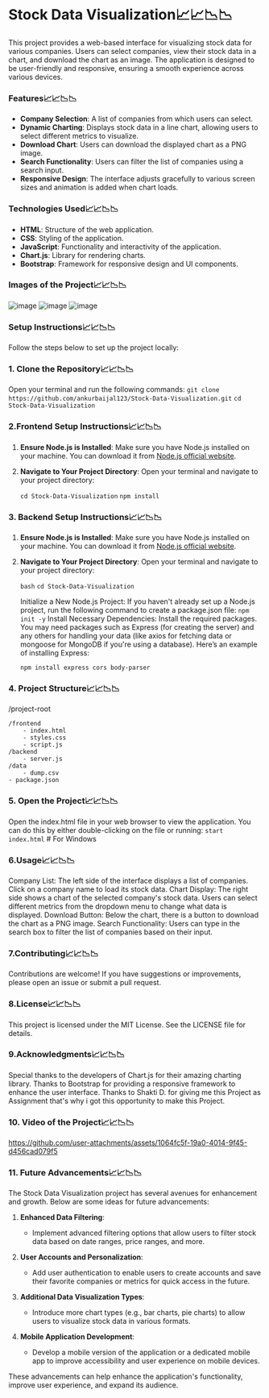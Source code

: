 # Stock Data Visualization📈📈📉📉
This project provides a web-based interface for visualizing stock data for various companies. Users can select companies, view their stock data in a chart, and download the chart as an image. The application is designed to be user-friendly and responsive, ensuring a smooth experience across various devices.


### Features📈📈📉📉

- **Company Selection**: A list of companies from which users can select.
- **Dynamic Charting**: Displays stock data in a line chart, allowing users to select different metrics to visualize.
- **Download Chart**: Users can download the displayed chart as a PNG image.
- **Search Functionality**: Users can filter the list of companies using a search input.
- **Responsive Design**: The interface adjusts gracefully to various screen sizes and animation is added when chart loads.

### Technologies Used📈📈📉📉

- **HTML**: Structure of the web application.
- **CSS**: Styling of the application.
- **JavaScript**: Functionality and interactivity of the application.
- **Chart.js**: Library for rendering charts.
- **Bootstrap**: Framework for responsive design and UI components.

### Images of the Project📈📈📉📉
![image](https://github.com/user-attachments/assets/61594956-85c7-4541-a22d-bf5f4be53f52)
![image](https://github.com/user-attachments/assets/1c3dadf9-d583-461e-90c6-7eafaf0d8ec5)
![image](https://github.com/user-attachments/assets/a261f8a6-7f39-4a34-bd34-a96bb388532f)

### Setup Instructions📈📈📉📉

Follow the steps below to set up the project locally:

### 1. Clone the Repository📈📈📉📉
Open your terminal and run the following commands:
```git clone https://github.com/ankurbaijal123/Stock-Data-Visualization.git```
```cd Stock-Data-Visualization```

### 2.Frontend Setup Instructions📈📈📉📉

  1. **Ensure Node.js is Installed**:
     Make sure you have Node.js installed on your machine. You can download it from [Node.js official website](https://nodejs.org/).

  2. **Navigate to Your Project Directory**:
     Open your terminal and navigate to your project directory:

     ```cd Stock-Data-Visualization```
     ```npm install```

### 3. Backend Setup Instructions📈📈📉📉

  1. **Ensure Node.js is Installed**:
     Make sure you have Node.js installed on your machine. You can download it from [Node.js official website](https://nodejs.org/).

  2. **Navigate to Your Project Directory**:
     Open your terminal and navigate to your project directory:

     ```bash```
     ```cd Stock-Data-Visualization```
   
     Initialize a New Node.js Project: If you haven't already set up a Node.js project, run the following command to create a package.json file:
     ```npm init -y```
     Install Necessary Dependencies: Install the required packages. You may need packages such as Express (for creating the server) and any others for handling your data (like axios for fetching data or mongoose for MongoDB if you're using a database). Here’s an example of installing Express:
   
     ```npm install express cors body-parser```

### 4. Project Structure📈📈📉📉

/project-root

    /frontend
        - index.html
        - styles.css
        - script.js
    /backend
        - server.js
    /data
        - dump.csv
    - package.json

### 5. Open the Project📈📈📉📉
Open the index.html file in your web browser to view the application. You can do this by either double-clicking on the file or running:
```start index.html```  # For Windows

### 6.Usage📈📈📉📉
Company List: The left side of the interface displays a list of companies. Click on a company name to load its stock data.
Chart Display: The right side shows a chart of the selected company's stock data. Users can select different metrics from the dropdown menu to change what data is displayed.
Download Button: Below the chart, there is a button to download the chart as a PNG image.
Search Functionality: Users can type in the search box to filter the list of companies based on their input.

### 7.Contributing📈📈📉📉
Contributions are welcome! If you have suggestions or improvements, please open an issue or submit a pull request.

### 8.License📈📈📉📉
This project is licensed under the MIT License. See the LICENSE file for details.

### 9.Acknowledgments📈📈📉📉
Special thanks to the developers of Chart.js for their amazing charting library.
Thanks to Bootstrap for providing a responsive framework to enhance the user interface.
Thanks to Shakti D. for giving me this Project as Assignment that's why i got this opportunity to make this Project.

### 10. Video of the Project📈📈📉📉

https://github.com/user-attachments/assets/1064fc5f-19a0-4014-9f45-d456cad079f5


### 11. Future Advancements📈📈📉📉

The Stock Data Visualization project has several avenues for enhancement and growth. Below are some ideas for future advancements:

1. **Enhanced Data Filtering**:
   - Implement advanced filtering options that allow users to filter stock data based on date ranges, price ranges, and more.

2. **User Accounts and Personalization**:
   - Add user authentication to enable users to create accounts and save their favorite companies or metrics for quick access in the future.

3. **Additional Data Visualization Types**:
   - Introduce more chart types (e.g., bar charts, pie charts) to allow users to visualize stock data in various formats.

4. **Mobile Application Development**:
   - Develop a mobile version of the application or a dedicated mobile app to improve accessibility and user experience on mobile devices.

These advancements can help enhance the application's functionality, improve user experience, and expand its audience.



